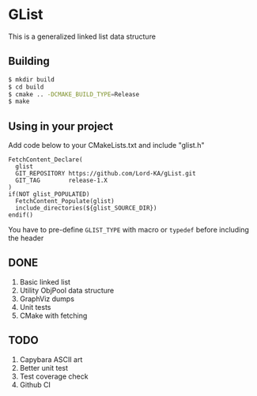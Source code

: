 # GList
This is a generalized linked list data structure

## Building
```bash
$ mkdir build
$ cd build
$ cmake .. -DCMAKE_BUILD_TYPE=Release
$ make
```

## Using in your project
Add code below to your CMakeLists.txt and include "glist.h"
```
FetchContent_Declare(
  glist
  GIT_REPOSITORY https://github.com/Lord-KA/gList.git
  GIT_TAG        release-1.X
)
if(NOT glist_POPULATED)
  FetchContent_Populate(glist)
  include_directories(${glist_SOURCE_DIR})
endif()
```
You have to pre-define `GLIST_TYPE` with macro or `typedef` before including the header

## DONE
1. Basic linked list
2. Utility ObjPool data structure
3. GraphViz dumps
4. Unit tests
5. CMake with fetching

## TODO
1. Capybara ASCII art
2. Better unit test
3. Test coverage check
4. Github CI
